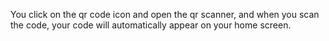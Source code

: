 You click on the qr code icon and open the qr scanner, and when you scan the code, your code will automatically appear on your home screen.
